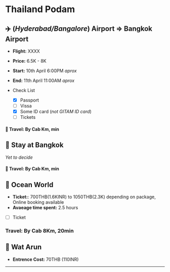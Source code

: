 # Thailand Podam

## :airplane: **(_Hyderabad/Bangalore_) Airport**  =>  **Bangkok Airport**
* **Flight:** XXXX
* **Price:** 6.5K - 8K
* **Start:** 10th April 6:00PM *aprox*
* **End:** 11th April 11:00AM *aprox*

* Check List
  * [X] Passport
  * [ ] Vissa
  * [X] Some ID card (*not GITAM ID card*)
  * [ ] Tickets

#### :taxi:	**Travel**: By Cab Km, min

## :hotel: **Stay at Bangkok**
*Yet to decide*

#### :taxi:	**Travel**: By Cab Km, min
 
## :ocean: **Ocean World**
* **Ticket:**: 700THB(1.6KINR) to 1050THB(2.3K) depending on package, Online booking available
* **Avaeage time spent:** 2.5 hours
- [ ] Ticket

### **Travel**: By Cab 8Km, 20min

## :synagogue: **Wat Arun**
* **Entrence Cost:** 70THB (110INR)
* **
